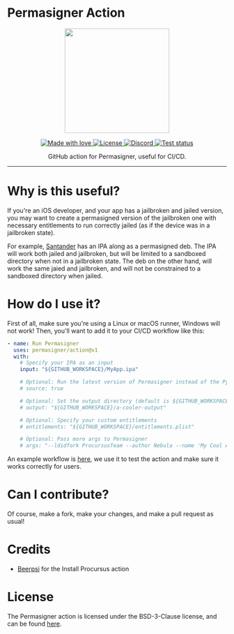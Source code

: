 # Permasigner Action

<p align="center">
  <img src="https://static.itsnebula.net/permasigner-title.png" width="240" />
</p>

<p align="center">
  <a href="#">
    <img src="https://img.shields.io/badge/made%20with-love-E760A4.svg" alt="Made with love">
  </a>
  <a href="https://github.com/permasigner/action/blob/main/LICENSE" target="_blank">
    <img src="https://img.shields.io/github/license/permasigner/action.svg" alt="License">
  </a>
  <a href="https://dsc.gg/permasigner" target="_blank">
    <img src="https://img.shields.io/discord/1001905994458206229?label=discord" alt="Discord">
  </a>
  <a href="https://github.com/permasigner/action/actions" target="_blank">
    <img src="https://img.shields.io/github/workflow/status/permasigner/action/Test%20action/main.svg" alt="Test status">
  </a>
</p>

<p align="center">
GitHub action for Permasigner, useful for CI/CD.
</p>

---

# Why is this useful?

If you're an iOS developer, and your app has a jailbroken and jailed version, you may want to create a permasigned version of the jailbroken one with necessary entitlements to run correctly jailed (as if the device was in a jailbroken state).

For example, [Santander](https://github.com/SerenaKit/Santander) has an IPA along as a permasigned deb. The IPA will work both jailed and jailbroken, but will be limited to a sandboxed directory when not in a jailbroken state. The deb on the other hand, will work the same jaied and jailbroken, and will not be constrained to a sandboxed directory when jailed.

# How do I use it?

First of all, make sure you're using a Linux or macOS runner, Windows will not work! Then, you'll want to add it to your CI/CD workflow like this:

```yaml
- name: Run Permasigner
  uses: permasigner/action@v1
  with:
    # Specify your IPA as an input
    input: "${GITHUB_WORKSPACE}/MyApp.ipa"

    # Optional: Run the latest version of Permasigner instead of the PyPi package
    # source: true

    # Optional: Set the output directory (default is ${GITHUB_WORKSPACE}/permasigner-out)
    # output: "${GITHUB_WORKSPACE}/a-cooler-output"

    # Optional: Specify your custom entitlements
    # entitlements: "${GITHUB_WORKSPACE}/entitlements.plist"

    # Optional: Pass more args to Permasigner
    # args: "--ldidfork ProcursusTeam --author Nebula --name 'My Cool App'"
```

An example workflow is [here](https://github.com/permasigner/action/blob/main/.github/workflows/test.yml), we use it to test the action and make sure it works correctly for users.

# Can I contribute?

Of course, make a fork, make your changes, and make a pull request as usual!

# Credits

- [Beerpsi](https://github.com/beerpiss) for the Install Procursus action

# License

The Permasigner action is licensed under the BSD-3-Clause license, and can be found [here](https://github.com/permasigner/action/blob/main/LICENSE).
